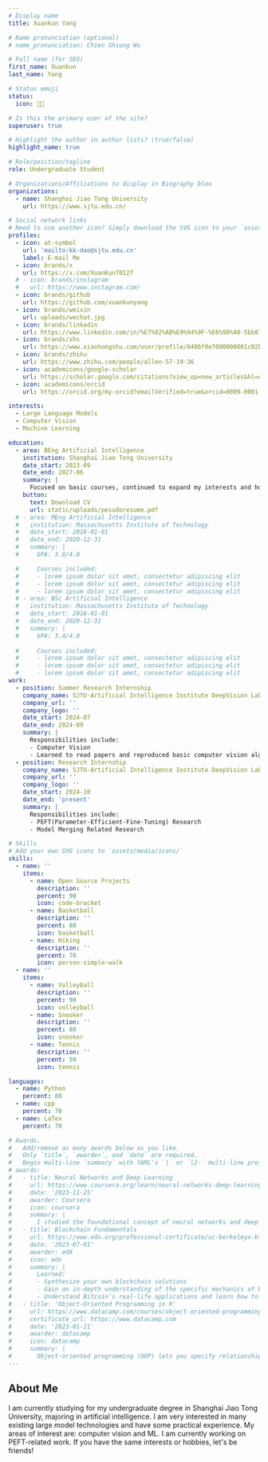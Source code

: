 ```yaml
---
# Display name
title: Xuankun Yang

# Name pronunciation (optional)
# name_pronunciation: Chien Shiung Wu

# Full name (for SEO)
first_name: Xuankun
last_name: Yang

# Status emoji
status:
  icon: 😶‍🌫️

# Is this the primary user of the site?
superuser: true

# Highlight the author in author lists? (true/false)
highlight_name: true

# Role/position/tagline
role: Undergraduate Student

# Organizations/Affiliations to display in Biography blox
organizations:
  - name: Shanghai Jiao Tong University
    url: https://www.sjtu.edu.cn/

# Social network links
# Need to use another icon? Simply download the SVG icon to your `assets/media/icons/` folder.
profiles:
  - icon: at-symbol
    url: 'mailto:kk-dao@sjtu.edu.cn'
    label: E-mail Me
  - icon: brands/x
    url: https://x.com/XuanKun70127
  # - icon: brands/instagram
  #   url: https://www.instagram.com/
  - icon: brands/github
    url: https://github.com/xuankunyang
  - icon: brands/weixin
    url: uploads/wechat.jpg
  - icon: brands/linkedin
    url: https://www.linkedin.com/in/%E7%82%AB%E9%94%9F-%E6%9D%A8-5bb877365/
  - icon: brands/xhs
    url: https://www.xiaohongshu.com/user/profile/6486f0e7000000001c02b45d
  - icon: brands/zhihu
    url: https://www.zhihu.com/people/allen-57-19-36
  - icon: academicons/google-scholar
    url: https://scholar.google.com/citations?view_op=new_articles&hl=en&imq=%E6%9D%A8%E7%82%AB%E9%94%9F&authuser=1#
  - icon: academicons/orcid
    url: https://orcid.org/my-orcid?emailVerified=true&orcid=0009-0001-0763-5776

interests:
  - Large Language Models
  - Computer Vision
  - Machine Learning

education:
  - area: BEng Artificial Intelligence
    institution: Shanghai Jiao Tong University
    date_start: 2023-09
    date_end: 2027-06
    summary: |
      Focused on basic courses, continued to expand my interests and hobbies, read widely, and conducted scientific research that I was interested in.
    button:
      text: Download CV
      url: static/uploads/pesudoresume.pdf
  # - area: MEng Artificial Intelligence
  #   institution: Massachusetts Institute of Technology
  #   date_start: 2016-01-01
  #   date_end: 2020-12-31
  #   summary: |
  #     GPA: 3.8/4.0

  #     Courses included:
  #     - lorem ipsum dolor sit amet, consectetur adipiscing elit
  #     - lorem ipsum dolor sit amet, consectetur adipiscing elit
  #     - lorem ipsum dolor sit amet, consectetur adipiscing elit
  # - area: BSc Artificial Intelligence
  #   institution: Massachusetts Institute of Technology
  #   date_start: 2016-01-01
  #   date_end: 2020-12-31
  #   summary: |
  #     GPA: 3.4/4.0
      
  #     Courses included:
  #     - lorem ipsum dolor sit amet, consectetur adipiscing elit
  #     - lorem ipsum dolor sit amet, consectetur adipiscing elit
  #     - lorem ipsum dolor sit amet, consectetur adipiscing elit
work:
  - position: Summer Research Internship
    company_name: SJTU-Artificial Intelligence Institute DeepVision Lab
    company_url: ''
    company_logo: ''
    date_start: 2024-07
    date_end: 2024-09
    summary: |
      Responsibilities include:
      - Computer Vision
      - Learned to read papers and reproduced basic computer vision algorithms
  - position: Research Internship
    company_name: SJTU-Artificial Intelligence Institute DeepVision Lab
    company_url: ''
    company_logo: ''
    date_start: 2024-10
    date_end: 'present'
    summary: |
      Responsibilities include:
      - PEFT(Parameter-Efficient-Fine-Tuning) Research
      - Model Merging Related Research

# Skills
# Add your own SVG icons to `assets/media/icons/`
skills:
  - name: ''
    items:
      - name: Open Source Projects
        description: ''
        percent: 90
        icon: code-bracket
      - name: Basketball
        description: ''
        percent: 80
        icon: basketball
      - name: Hiking
        description: ''
        percent: 70
        icon: person-simple-walk
  - name: ''
    items:
      - name: Volleyball
        description: ''
        percent: 90
        icon: volleyball
      - name: Snooker
        description: ''
        percent: 80
        icon: snooker
      - name: Tennis
        description: ''
        percent: 50
        icon: tennis

languages:
  - name: Python
    percent: 80
  - name: cpp
    percent: 70
  - name: LaTex
    percent: 70

# Awards.
#   Add/remove as many awards below as you like.
#   Only `title`, `awarder`, and `date` are required.
#   Begin multi-line `summary` with YAML's `|` or `|2-` multi-line prefix and indent 2 spaces below.
# awards:
#   - title: Neural Networks and Deep Learning
#     url: https://www.coursera.org/learn/neural-networks-deep-learning
#     date: '2023-11-25'
#     awarder: Coursera
#     icon: coursera
#     summary: |
#       I studied the foundational concept of neural networks and deep learning. By the end, I was familiar with the significant technological trends driving the rise of deep learning; build, train, and apply fully connected deep neural networks; implement efficient (vectorized) neural networks; identify key parameters in a neural network’s architecture; and apply deep learning to your own applications.
#   - title: Blockchain Fundamentals
#     url: https://www.edx.org/professional-certificate/uc-berkeleyx-blockchain-fundamentals
#     date: '2023-07-01'
#     awarder: edX
#     icon: edx
#     summary: |
#       Learned:
#       - Synthesize your own blockchain solutions
#       - Gain an in-depth understanding of the specific mechanics of Bitcoin
#       - Understand Bitcoin’s real-life applications and learn how to attack and destroy Bitcoin, Ethereum, smart contracts and Dapps, and alternatives to Bitcoin’s Proof-of-Work consensus algorithm
#   - title: 'Object-Oriented Programming in R'
#     url: https://www.datacamp.com/courses/object-oriented-programming-with-s3-and-r6-in-r
#     certificate_url: https://www.datacamp.com
#     date: '2023-01-21'
#     awarder: datacamp
#     icon: datacamp
#     summary: |
#       Object-oriented programming (OOP) lets you specify relationships between functions and the objects that they can act on, helping you manage complexity in your code. This is an intermediate level course, providing an introduction to OOP, using the S3 and R6 systems. S3 is a great day-to-day R programming tool that simplifies some of the functions that you write. R6 is especially useful for industry-specific analyses, working with web APIs, and building GUIs.
---
```


## About Me

I am currently studying for my undergraduate degree in Shanghai Jiao Tong University, majoring in artificial intelligence.
I am very interested in many existing large model technologies and have some practical experience. My areas of interest are: computer vision and ML. I am currently working on PEFT-related work.
If you have the same interests or hobbies, let's be friends!
